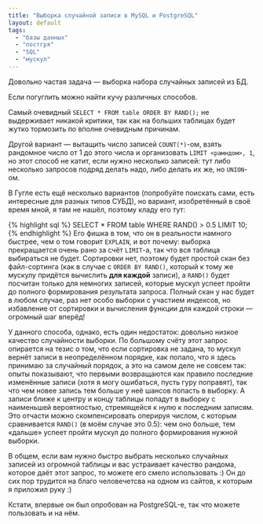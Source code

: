 ```yaml
---
title: "Выборка случайной записи в MySQL и PostgreSQL"
layout: default
tags:
  - "базы данных"
  - "постгря"
  - "SQL"
  - "мускул"
---
```

Довольно частая задача — выборка набора случайных записей из БД.

Если погуглить можно найти кучу различных способов.

Самый очевидный `SELECT * FROM table ORDER BY RAND();` не выдерживает никакой критики, так как на больших таблицах будет жутко тормозить по вполне очевидным причинам.

Другой вариант — вытащить число записей `COUNT(*)`-ом, взять рандомное число от 1 до этого числа и организовать `LIMIT <рамндом>, 1`, но этот способ не катит, если нужно несколько записей: тут либо несколько запросов подряд делать надо, либо делать их же, но `UNION`-ом.

В Гугле есть ещё несколько вариантов (попробуйте поискать сами, есть интересные для разных типов СУБД), но вариант, изобретённый в своё время мной, я там не нашёл, поэтому кладу его тут:

{% highlight sql %}
SELECT * FROM table WHERE RAND() > 0.5 LIMIT 10;
{% endhighlight %}
Его фишка в том, что он в реальности намного быстрее, чем о том говорит `EXPLAIN`, и вот почему: выборка прекращается очень рано за счёт `LIMIT`-а, так что вся таблица выбираться не будет. Сортировки нет, поэтому будет простой скан без файл-сортинга (как в случае с `ORDER BY RAND()`, который к тому же мускулу придётся вычислить **для каждой** записи), а `RAND()` будет посчитан только для немногих записей, которые мускул успеет пройти до полного формирования результата запроса. Полный скан у нас будет в любом случае, раз нет особо выборки с участием индексов, но избавление от сортировки и вычисления функции для каждой строки — огромный шаг вперёд!

У данного способа, однако, есть один недостаток: довольно низкое качество случайности выборки. По большому счёту этот запрос опирается на тезис о том, что если сортировка не задана, то мускул вернёт записи в неопределённом порядке, как попало, что я здесь принимаю за случайный порядок, а это на самом деле не совсем так: опыты показывают, что первыми возвращаются как правило последние изменённые записи (хотя я могу ошибаться, пусть гуру поправят), так что чем новее запись тем больше у неё шансов попасть в выборку. А записи ближе к центру и концу таблицы попадут в выборку с наименьшей вероятностью, стремящейся к нулю к последним записям. Это отчасти можно скомпенсировать оперируя числом, с которым сравнивается `RAND()` (в моём случае это 0.5): чем оно больше, тем «дальше» успеет пройти мускул до полного формирования нужной выборки.

В общем, если вам нужно быстро выбрать несколько случайных записей из огромной таблицы и вас устраивает качество рандома, которое даёт этот запрос, то можете его смело использовать :) Он до сих пор трудится на благо человечетсва на одном из сайтов, к которым я приложил руку :)

Кстати, впервые он был опробован на PostgreSQL-е, так что можете пользовать и на нём.
